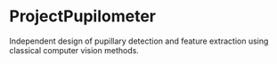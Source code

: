 # ProjectPupilometer
Independent design of pupillary detection and feature extraction using classical computer vision methods.
